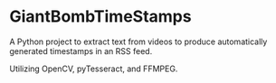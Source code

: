 # GiantBombTimeStamps

A Python project to extract text from videos to produce automatically generated timestamps in an RSS feed.

Utilizing OpenCV, pyTesseract, and FFMPEG.
